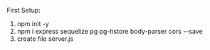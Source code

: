 First Setup:
1. npm init -y
2. npm i express sequelize pg pg-hstore body-parser cors --save
3. create file server.js
